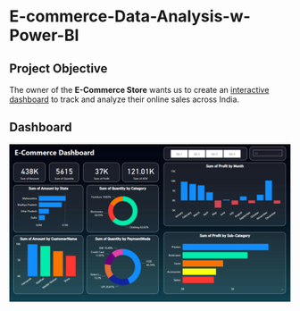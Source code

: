 # E-commerce-Data-Analysis-w-Power-BI

## **Project Objective**
The owner of the **E-Commerce Store** wants us to create an <a href="https://github.com/Rohit2350/E-commerce-Data-Analysis-w-Power-BI/blob/main/Dashboard%20Image%20.png">interactive dashboard</a> to track and analyze their online sales across India.

## **Dashboard**
![Alt text of the image](https://github.com/Rohit2350/E-commerce-Data-Analysis-w-Power-BI/blob/main/Dashboard%20Image%20.png)

